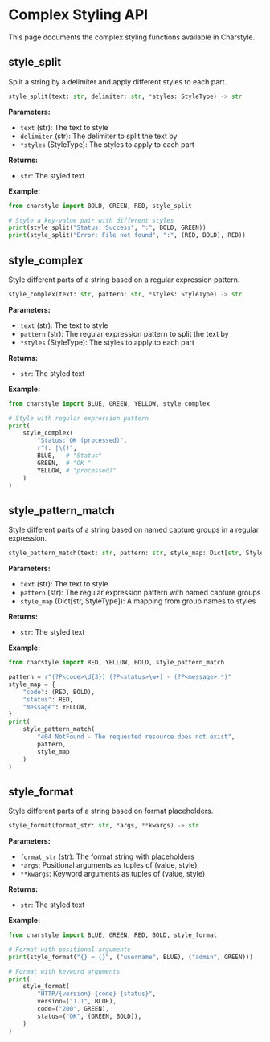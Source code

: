 # Complex Styling API

This page documents the complex styling functions available in Charstyle.

## style_split

Split a string by a delimiter and apply different styles to each part.

```python
style_split(text: str, delimiter: str, *styles: StyleType) -> str
```

**Parameters:**
- `text` (str): The text to style
- `delimiter` (str): The delimiter to split the text by
- `*styles` (StyleType): The styles to apply to each part

**Returns:**
- `str`: The styled text

**Example:**
```python
from charstyle import BOLD, GREEN, RED, style_split

# Style a key-value pair with different styles
print(style_split("Status: Success", ":", BOLD, GREEN))
print(style_split("Error: File not found", ":", (RED, BOLD), RED))
```

## style_complex

Style different parts of a string based on a regular expression pattern.

```python
style_complex(text: str, pattern: str, *styles: StyleType) -> str
```

**Parameters:**
- `text` (str): The text to style
- `pattern` (str): The regular expression pattern to split the text by
- `*styles` (StyleType): The styles to apply to each part

**Returns:**
- `str`: The styled text

**Example:**
```python
from charstyle import BLUE, GREEN, YELLOW, style_complex

# Style with regular expression pattern
print(
    style_complex(
        "Status: OK (processed)",
        r"(: |\()",
        BLUE,   # "Status"
        GREEN,  # "OK "
        YELLOW, # "processed)"
    )
)
```

## style_pattern_match

Style different parts of a string based on named capture groups in a regular expression.

```python
style_pattern_match(text: str, pattern: str, style_map: Dict[str, StyleType]) -> str
```

**Parameters:**
- `text` (str): The text to style
- `pattern` (str): The regular expression pattern with named capture groups
- `style_map` (Dict[str, StyleType]): A mapping from group names to styles

**Returns:**
- `str`: The styled text

**Example:**
```python
from charstyle import RED, YELLOW, BOLD, style_pattern_match

pattern = r"(?P<code>\d{3}) (?P<status>\w+) - (?P<message>.*)"
style_map = {
    "code": (RED, BOLD),
    "status": RED,
    "message": YELLOW,
}
print(
    style_pattern_match(
        "404 NotFound - The requested resource does not exist", 
        pattern, 
        style_map
    )
)
```

## style_format

Style different parts of a string based on format placeholders.

```python
style_format(format_str: str, *args, **kwargs) -> str
```

**Parameters:**
- `format_str` (str): The format string with placeholders
- `*args`: Positional arguments as tuples of (value, style)
- `**kwargs`: Keyword arguments as tuples of (value, style)

**Returns:**
- `str`: The styled text

**Example:**
```python
from charstyle import BLUE, GREEN, RED, BOLD, style_format

# Format with positional arguments
print(style_format("{} = {}", ("username", BLUE), ("admin", GREEN)))

# Format with keyword arguments
print(
    style_format(
        "HTTP/{version} {code} {status}",
        version=("1.1", BLUE),
        code=("200", GREEN),
        status=("OK", (GREEN, BOLD)),
    )
)
```

